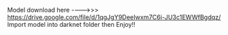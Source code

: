 Model download here ---->>> https://drive.google.com/file/d/1qgJgY9DeeIwxm7C6i-JU3c1EWWfBgdqz/ Import model into darknet folder then Enjoy!!
